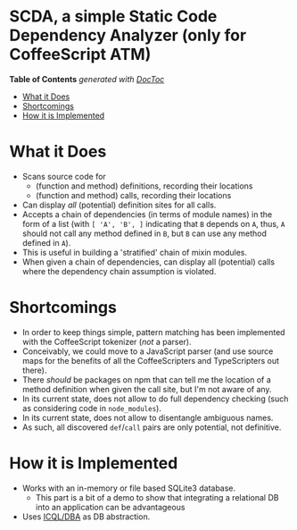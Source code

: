 


# SCDA, a simple Static Code Dependency Analyzer (only for CoffeeScript ATM)

<!-- START doctoc generated TOC please keep comment here to allow auto update -->
<!-- DON'T EDIT THIS SECTION, INSTEAD RE-RUN doctoc TO UPDATE -->
**Table of Contents**  *generated with [DocToc](https://github.com/thlorenz/doctoc)*

- [What it Does](#what-it-does)
- [Shortcomings](#shortcomings)
- [How it is Implemented](#how-it-is-implemented)

<!-- END doctoc generated TOC please keep comment here to allow auto update -->


# What it Does

* Scans source code for
  * (function and method) definitions, recording their locations
  * (function and method) calls, recording their locations
* Can display *all* (potential) definition sites for all calls.
* Accepts a chain of dependencies (in terms of module names) in the form of a list (with `[ 'A', 'B', ]`
  indicating that `B` depends on `A`, thus, `A` should not call any method defined in `B`, but `B` can use
  any method defined in `A`).
* This is useful in building a 'stratified' chain of mixin modules.
* When given a chain of dependencies, can display all (potential) calls where the dependency chain
  assumption is violated.

# Shortcomings

* In order to keep things simple, pattern matching has been implemented with the CoffeeScript tokenizer
  (*not* a parser).
* Conceivably, we could move to a JavaScript parser (and use source maps for the benefits of all the
  CoffeeScripters and TypeScripters out there).
* There *should* be packages on npm that can tell me the location of a method definition when given the call
  site, but I'm not aware of any.
* In its current state, does not allow to do full dependency checking (such as considering code in
  `node_modules`).
* In its current state, does not allow to disentangle ambiguous names.
* As such, all discovered `def`/`call` pairs are only potential, not definitive.

# How it is Implemented

* Works with an in-memory or file based SQLite3 database.
  * This part is a bit of a demo to show that integrating a relational DB into an application can be
    advantageous
* Uses [ICQL/DBA](https://github.com/loveencounterflow/icql-dba) as DB abstraction.









